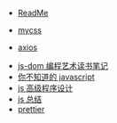 - [ReadMe](/)
  <!-- - [resume](/resume/index.html)   -->
  <!-- - [小程序](/mini-pro/index.md)  -->

* [mycss](/mycss/index.html)

- [axios](/axios/index.md)
<!-- - [array](/array/index.md)  -->

* [js-dom 编程艺术读书笔记](/JS-DOM编程艺术/index.md)
* [你不知道的 javascript](/你不知道的javascript/)
* [js 高级程序设计](/js高级程序设计/)
* [js 总结](/js总结/)
* [prettier](/prettier/)
